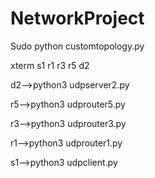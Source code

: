 # NetworkProject
Sudo python customtopology.py

xterm s1 r1 r3 r5 d2

d2-->python3 udpserver2.py

r5-->python3 udprouter5.py

r3-->python3 udprouter3.py

r1-->python3 udprouter1.py

s1-->python3 udpclient.py
